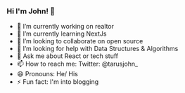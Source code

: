 ### Hi I'm John! 👋

- 🔭 I’m currently working on realtor
- 🌱 I’m currently learning NextJs
- 👯 I’m looking to collaborate on open source
- 🤔 I’m looking for help with Data Structures & Algorithms
- 💬 Ask me about React or tech stuff
- 📫 How to reach me: Twitter: @tarusjohn_
- 😄 Pronouns: He/ His
- ⚡ Fun fact: I'm into blogging

